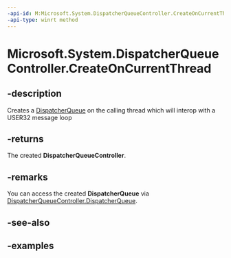 ```yaml
---
-api-id: M:Microsoft.System.DispatcherQueueController.CreateOnCurrentThread
-api-type: winrt method
---
```


# Microsoft.System.DispatcherQueueController.CreateOnCurrentThread

<!--
public static Microsoft.System.DispatcherQueueController CreateOnCurrentThread ();
-->


## -description
Creates a [DispatcherQueue](dispatcherqueue.md) on the calling thread which will interop with a USER32 message loop

## -returns
The created **DispatcherQueueController**.

## -remarks
You can access the created **DispatcherQueue** via [DispatcherQueueController.DispatcherQueue](dispatcherqueuecontroller_dispatcherqueue.md).

## -see-also

## -examples


